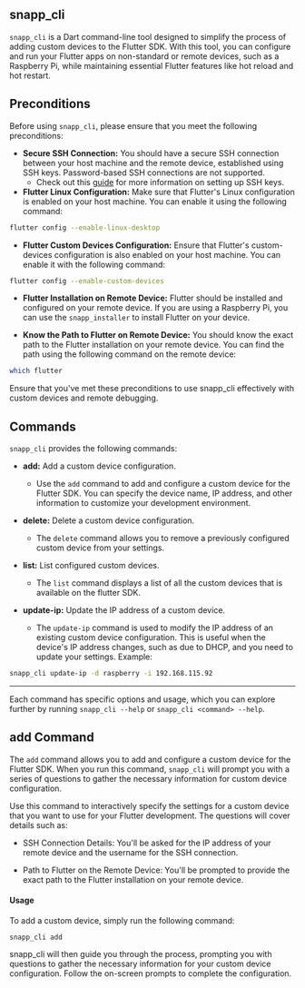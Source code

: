 ## snapp\_cli

`snapp_cli` is a Dart command-line tool designed to simplify the process of adding custom devices to the Flutter SDK. With this tool, you can configure and run your Flutter apps on non-standard or remote devices, such as a Raspberry Pi, while maintaining essential Flutter features like hot reload and hot restart.

## Preconditions

Before using `snapp_cli`, please ensure that you meet the following preconditions:

-   **Secure SSH Connection:** You should have a secure SSH connection between your host machine and the remote device, established using SSH keys. Password-based SSH connections are not supported.
    - Check out this [guide](https://pimylifeup.com/raspberry-pi-ssh-keys/) for more information on setting up SSH keys.
-   **Flutter Linux Configuration:** Make sure that Flutter's Linux configuration is enabled on your host machine. You can enable it using the following command:

``` bash
flutter config --enable-linux-desktop
```

- **Flutter Custom Devices Configuration:** Ensure that Flutter's custom-devices configuration is also enabled on your host machine. You can enable it with the following command:

``` bash
flutter config --enable-custom-devices
```
- **Flutter Installation on Remote Device:** Flutter should be installed and configured on your remote device. If you are using a Raspberry Pi, you can use the `snapp_installer` to install Flutter on your device.

- **Know the Path to Flutter on Remote Device:** You should know the exact path to the Flutter installation on your remote device. You can find the path using the following command on the remote device:

``` bash
which flutter
```
Ensure that you've met these preconditions to use snapp_cli effectively with custom devices and remote debugging.

## Commands

`snapp_cli` provides the following commands:

- **add:** Add a custom device configuration.
   - Use the `add` command to add and configure a custom device for the Flutter SDK. You can specify the device name, IP address, and other information to customize your development environment.

- **delete:** Delete a custom device configuration.
   - The `delete` command allows you to remove a previously configured custom device from your settings.

- **list:** List configured custom devices.
   - The `list` command displays a list of all the custom devices that is available on the flutter SDK.

- **update-ip:** Update the IP address of a custom device.
   - The `update-ip` command is used to modify the IP address of an existing custom device configuration. This is useful when the device's IP address changes, such as due to DHCP, and you need to update your settings. Example:
``` bash
snapp_cli update-ip -d raspberry -i 192.168.115.92 
```


------------


Each command has specific options and usage, which you can explore further by running `snapp_cli --help` or `snapp_cli <command> --help`.

## add Command

The `add` command allows you to add and configure a custom device for the Flutter SDK. When you run this command, `snapp_cli` will prompt you with a series of questions to gather the necessary information for custom device configuration.


Use this command to interactively specify the settings for a custom device that you want to use for your Flutter development. The questions will cover details such as:

- SSH Connection Details: You'll be asked for the IP address of your remote device and the username for the SSH connection.

- Path to Flutter on the Remote Device: You'll be prompted to provide the exact path to the Flutter installation on your remote device.

#### Usage 
To add a custom device, simply run the following command:

```
snapp_cli add
```

snapp_cli will then guide you through the process, prompting you with questions to gather the necessary information for your custom device configuration. Follow the on-screen prompts to complete the configuration.
